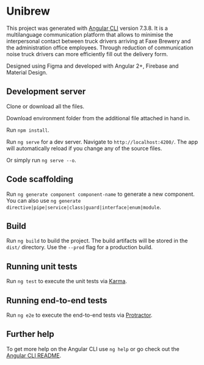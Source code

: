 # Unibrew

This project was generated with [Angular CLI](https://github.com/angular/angular-cli) version 7.3.8.
It is a multilanguage communication platform that allows to minimise the interpersonal contact between truck drivers arriving at Faxe Brewery and the administration office employees. Through reduction of communication noise truck drivers can more efficiently fill out the delivery form.

Designed using Figma and developed with Angular 2+, Firebase and Material Design.

## Development server

Clone or download all the files.

Download environment folder from the additional file attached in hand in.

Run `npm install`.

Run `ng serve` for a dev server. Navigate to `http://localhost:4200/`. The app will automatically reload if you change any of the source files.

Or simply run `ng serve --o`.

## Code scaffolding

Run `ng generate component component-name` to generate a new component. You can also use `ng generate directive|pipe|service|class|guard|interface|enum|module`.

## Build

Run `ng build` to build the project. The build artifacts will be stored in the `dist/` directory. Use the `--prod` flag for a production build.

## Running unit tests

Run `ng test` to execute the unit tests via [Karma](https://karma-runner.github.io).

## Running end-to-end tests

Run `ng e2e` to execute the end-to-end tests via [Protractor](http://www.protractortest.org/).

## Further help

To get more help on the Angular CLI use `ng help` or go check out the [Angular CLI README](https://github.com/angular/angular-cli/blob/master/README.md).
